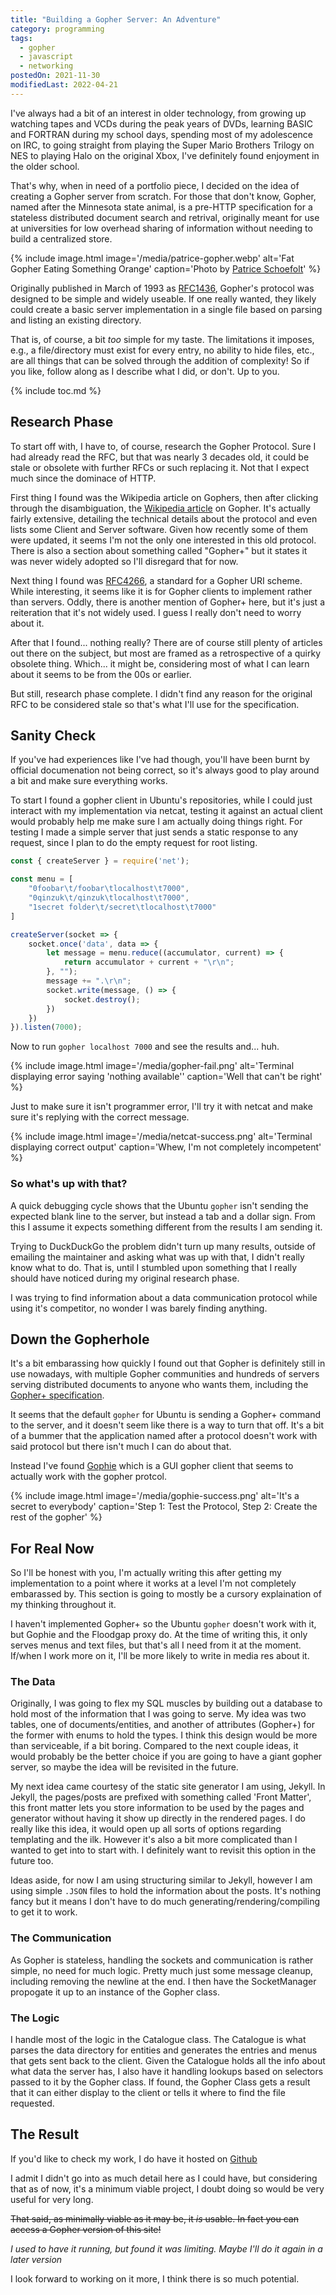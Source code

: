 ```yaml
---
title: "Building a Gopher Server: An Adventure"
category: programming
tags:
  - gopher
  - javascript
  - networking
postedOn: 2021-11-30
modifiedLast: 2022-04-21
---
```

I've always had a bit of an interest in older technology, from growing up watching tapes and VCDs during the peak years of DVDs, learning BASIC and FORTRAN during my school days, spending most of my adolescence on IRC, to going straight from playing the Super Mario Brothers Trilogy on NES to playing Halo on the original Xbox, I've definitely found enjoyment in the older school.

That's why, when in need of a portfolio piece, I decided on the idea of creating a Gopher server from scratch. For those that don't know, Gopher, named after the Minnesota state animal, is a pre-HTTP specification for a stateless distributed document search and retrival, originally meant for use at universities for low overhead sharing of information without needing to build a centralized store.

{% include image.html image='/media/patrice-gopher.webp' alt='Fat Gopher Eating Something Orange' caption='Photo by <a href="https://www.pexels.com/@sunny67">Patrice Schoefolt</a>' %}

Originally published in March of 1993 as [RFC1436](https://datatracker.ietf.org/doc/html/rfc1436), Gopher's protocol was designed to be simple and widely useable. If one really wanted, they likely could create a basic server implementation in a single file based on parsing and listing an existing directory.

That is, of course, a bit *too* simple for my taste. The limitations it imposes, e.g., a file/directory must exist for every entry, no ability to hide files, etc., are all things that can be solved through the addition of complexity! So if you like, follow along as I describe what I did, or don't. Up to you.

{% include toc.md %}

## Research Phase

To start off with, I have to, of course, research the Gopher Protocol. Sure I had already read the RFC, but that was nearly 3 decades old, it could be stale or obsolete with further RFCs or such replacing it. Not that I expect much since the dominace of HTTP.

First thing I found was the Wikipedia article on Gophers, then after clicking through the disambiguation, the [Wikipedia article](https://en.wikipedia.org/wiki/Gopher_(protocol)) on Gopher. It's actually fairly extensive, detailing the technical details about the protocol and even lists some Client and Server software. Given how recently some of them were updated, it seems I'm not the only one interested in this old protocol. There is also a section about something called "Gopher+" but it states it was never widely adopted so I'll disregard that for now.

Next thing I found was [RFC4266](https://datatracker.ietf.org/doc/rfc4266/), a standard for a Gopher URI scheme. While interesting, it seems like it is for Gopher clients to implement rather than servers. Oddly, there is another mention of Gopher+ here, but it's just a reiteration that it's not widely used. I guess I really don't need to worry about it.

After that I found... nothing really? There are of course still plenty of articles out there on the subject, but most are framed as a retrospective of a quirky obsolete thing. Which... it might be, considering most of what I can learn about it seems to be from the 00s or earlier.

But still, research phase complete. I didn't find any reason for the original RFC to be considered stale so that's what I'll use for the specification.

## Sanity Check

If you've had experiences like I've had though, you'll have been burnt by official documenation not being correct, so it's always good to play around a bit and make sure everything works.

To start I found a gopher client in Ubuntu's repositories, while I could just interact with my implementation via netcat, testing it against an actual client would probably help me make sure I am actually doing things right. For testing I made a simple server that just sends a static response to any request, since I plan to do the empty request for root listing.

```js
const { createServer } = require('net');

const menu = [
	"0foobar\t/foobar\tlocalhost\t7000",
	"0qinzuk\t/qinzuk\tlocalhost\t7000",
	"1secret folder\t/secret\tlocalhost\t7000"
]

createServer(socket => {
	socket.once('data', data => {
		let message = menu.reduce((accumulator, current) => {
			return accumulator + current + "\r\n";
		}, "");
		message += ".\r\n";
		socket.write(message, () => {
			socket.destroy();
		})
	})
}).listen(7000);
```

Now to run `gopher localhost 7000` and see the results and... huh.

{% include image.html image='/media/gopher-fail.png' alt='Terminal displaying error saying \'nothing available\'' caption='Well that can\'t be right' %}

Just to make sure it isn't programmer error, I'll try it with netcat and make sure it's replying with the correct message.

{% include image.html image='/media/netcat-success.png' alt='Terminal displaying correct output' caption='Whew, I\'m not completely incompetent' %}

### So what's up with that?

A quick debugging cycle shows that the Ubuntu `gopher` isn't sending the expected blank line to the server, but instead a tab and a dollar sign. From this I assume it expects something different from the results I am sending it.

Trying to DuckDuckGo the problem didn't turn up many results, outside of emailing the maintainer and asking what was up with that, I didn't really know what to do. That is, until I stumbled upon something that I really should have noticed during my original research phase.

I was trying to find information about a data communication protocol while using it's competitor, no wonder I was barely finding anything.

## Down the Gopherhole

It's a bit embarassing how quickly I found out that Gopher is definitely still in use nowadays, with multiple Gopher communities and hundreds of servers serving distributed documents to anyone who wants them, including the [Gopher+ specification](gopher://gopher.floodgap.com:70/0/gopher/tech/gopherplus.txt).

It seems that the default `gopher` for Ubuntu is sending a Gopher+ command to the server, and it doesn't seem like there is a way to turn that off. It's a bit of a bummer that the application named after a protocol doesn't work with said protocol but there isn't much I can do about that.

Instead I've found [Gophie](https://gophie.org/) which is a GUI gopher client that seems to actually work with the gopher protcol.

{% include image.html image='/media/gophie-success.png' alt='It\'s a secret to everybody' caption='Step 1: Test the Protocol, Step 2: Create the rest of the gopher' %}

## For Real Now

So I'll be honest with you, I'm actually writing this after getting my implementation to a point where it works at a level I'm not completely embarassed by. This section is going to mostly be a cursory explaination of my thinking throughout it.

I haven't implemented Gopher+ so the Ubuntu `gopher` doesn't work with it, but Gophie and the Floodgap proxy do. At the time of writing this, it only serves menus and text files, but that's all I need from it at the moment. If/when I work more on it, I'll be more likely to write in media res about it.

### The Data

Originally, I was going to flex my SQL muscles by building out a database to hold most of the information that I was going to serve. My idea was two tables, one of documents/entities, and another of attributes (Gopher+) for the former with enums to hold the types. I think this design would be more than serviceable, if a bit boring. Compared to the next couple ideas, it would probably be the better choice if you are going to have a giant gopher server, so maybe the idea will be revisited in the future.

My next idea came courtesy of the static site generator I am using, Jekyll. In Jekyll, the pages/posts are prefixed with something called 'Front Matter', this front matter lets you store information to be used by the pages and generator without having it show up directly in the rendered pages. I do really like this idea, it would open up all sorts of options regarding templating and the ilk. However it's also a bit more complicated than I wanted to get into to start with. I definitely want to revisit this option in the future too.

Ideas aside, for now I am using structuring similar to Jekyll, however I am using simple `.JSON` files to hold the information about the posts. It's nothing fancy but it means I don't have to do much generating/rendering/compiling to get it to work.


### The Communication

As Gopher is stateless, handling the sockets and communication is rather simple, no need for much logic. Pretty much just some message cleanup, including removing the newline at the end. I then have the SocketManager propogate it up to an instance of the Gopher class.

### The Logic

I handle most of the logic in the Catalogue class. The Catalogue is what parses the data directory for entities and generates the entries and menus that gets sent back to the client. Given the Catalogue holds all the info about what data the server has, I also have it handling lookups based on selectors passed to it by the Gopher class. If found, the Gopher Class gets a result that it can either display to the client or tells it where to find the file requested.

## The Result

If you'd like to check my work, I do have it hosted on [Github](julianwebb/hadfield)

I admit I didn't go into as much detail here as I could have, but considering that as of now, it's a minimum viable project, I doubt doing so would be very useful for very long. 

<del>That said, as minimally viable as it may be, it *is* usable. In fact you can access a Gopher version of this site!</del>

<i>I used to have it running, but found it was limiting. Maybe I'll do it again in a later version</i>

I look forward to working on it more, I think there is so much potential.
